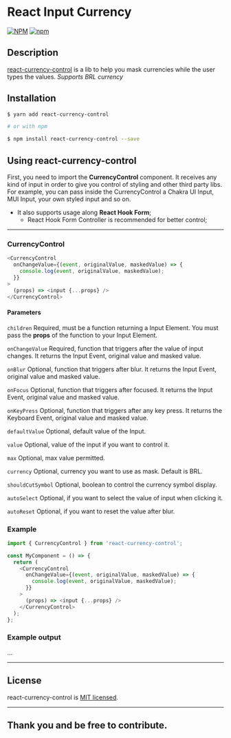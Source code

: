 # React Input Currency

[![NPM](https://img.shields.io/npm/v/react-currency-control)](https://www.npmjs.com/package/react-currency-control)
[![npm](https://img.shields.io/npm/l/react-currency-control)](https://github.com/leoreisdias/react-currency-control/blob/main/LICENSE)

## Description

[react-currency-control](https://github.com/leoreisdias/react-currency-control.git) is a lib to help you mask currencies while the user types the values. _Supports BRL currency_

## Installation

```bash
$ yarn add react-currency-control

# or with npm

$ npm install react-currency-control --save
```

## Using react-currency-control

First, you need to import the <b>CurrencyControl</b> component. It receives any kind of input in order to give you control of styling and other third party libs.<br />
For example, you can pass inside the CurrencyControl a Chakra UI Input, MUI Input, your own styled input and so on.

- It also supports usage along <b>React Hook Form</b>;
  - React Hook Form Controller is recommended for better control;

---

### CurrencyControl

```js
<CurrencyControl
  onChangeValue={(event, originalValue, maskedValue) => {
    console.log(event, originalValue, maskedValue);
  }}
>
  (props) => <input {...props} />
</CurrencyControl>
```

#### Parameters

`children`
Required, must be a function returning a Input Element. You must pass the **props** of the function to your Input Element.

`onChangeValue`
Required, function that triggers after the value of input changes. It returns the Input Event, original value and masked value.

`onBlur`
Optional, function that triggers after blur. It returns the Input Event, original value and masked value.

`onFocus`
Optional, function that triggers after focused. It returns the Input Event, original value and masked value.

`onKeyPress`
Optional, function that triggers after any key press. It returns the Keyboard Event, original value and masked value.

`defaultValue`
Optional, default value of the Input.

`value`
Optional, value of the input if you want to control it.

`max`
Optional, max value permitted.

`currency`
Optional, currency you want to use as mask. Default is BRL.

`shouldCutSymbol`
Optional, boolean to control the currency symbol display.

`autoSelect`
Optional, if you want to select the value of input when clicking it.

`autoReset`
Optional, if you want to reset the value after blur.

### Example

```js
import { CurrencyControl } from 'react-currency-control';

const MyComponent = () => {
  return (
    <CurrencyControl
      onChangeValue={(event, originalValue, maskedValue) => {
        console.log(event, originalValue, maskedValue);
      }}
    >
      (props) => <input {...props} />
    </CurrencyControl>
  );
};
```

### Example output

...

---

## License

react-currency-control is [MIT licensed](LICENSE).

---

## Thank you and be free to contribute.
